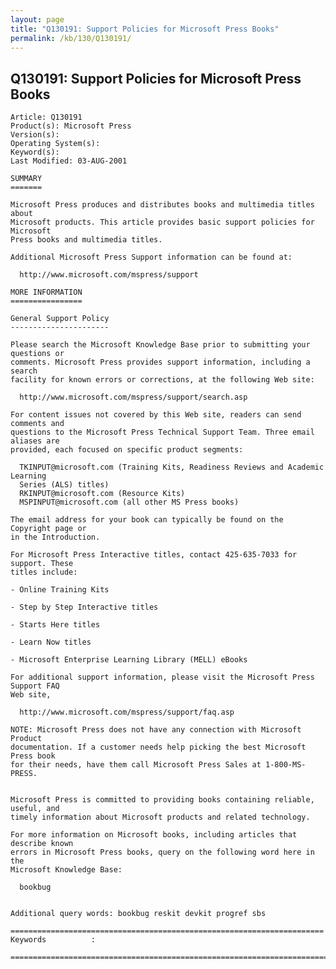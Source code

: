 ```yaml
---
layout: page
title: "Q130191: Support Policies for Microsoft Press Books"
permalink: /kb/130/Q130191/
---
```


## Q130191: Support Policies for Microsoft Press Books

	Article: Q130191
	Product(s): Microsoft Press
	Version(s): 
	Operating System(s): 
	Keyword(s): 
	Last Modified: 03-AUG-2001
	
	SUMMARY
	=======
	
	Microsoft Press produces and distributes books and multimedia titles about
	Microsoft products. This article provides basic support policies for Microsoft
	Press books and multimedia titles.
	
	Additional Microsoft Press Support information can be found at:
	
	  http://www.microsoft.com/mspress/support
	
	MORE INFORMATION
	================
	
	General Support Policy
	----------------------
	
	Please search the Microsoft Knowledge Base prior to submitting your questions or
	comments. Microsoft Press provides support information, including a search
	facility for known errors or corrections, at the following Web site:
	
	  http://www.microsoft.com/mspress/support/search.asp
	
	For content issues not covered by this Web site, readers can send comments and
	questions to the Microsoft Press Technical Support Team. Three email aliases are
	provided, each focused on specific product segments:
	
	  TKINPUT@microsoft.com (Training Kits, Readiness Reviews and Academic Learning
	  Series (ALS) titles)
	  RKINPUT@microsoft.com (Resource Kits)
	  MSPINPUT@microsoft.com (all other MS Press books)
	
	The email address for your book can typically be found on the Copyright page or
	in the Introduction.
	
	For Microsoft Press Interactive titles, contact 425-635-7033 for support. These
	titles include:
	
	- Online Training Kits
	
	- Step by Step Interactive titles
	
	- Starts Here titles
	
	- Learn Now titles
	
	- Microsoft Enterprise Learning Library (MELL) eBooks
	
	For additional support information, please visit the Microsoft Press Support FAQ
	Web site,
	
	  http://www.microsoft.com/mspress/support/faq.asp
	
	NOTE: Microsoft Press does not have any connection with Microsoft Product
	documentation. If a customer needs help picking the best Microsoft Press book
	for their needs, have them call Microsoft Press Sales at 1-800-MS-PRESS.
	
	
	Microsoft Press is committed to providing books containing reliable, useful, and
	timely information about Microsoft products and related technology.
	
	For more information on Microsoft books, including articles that describe known
	errors in Microsoft Press books, query on the following word here in the
	Microsoft Knowledge Base:
	
	  bookbug
	
	
	Additional query words: bookbug reskit devkit progref sbs
	
	======================================================================
	Keywords          :  
	
	=============================================================================
	
